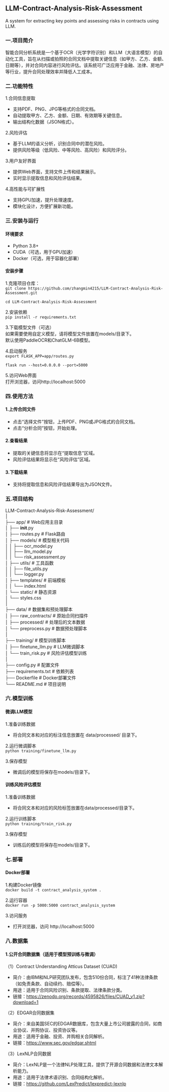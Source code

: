 ## LLM-Contract-Analysis-Risk-Assessment
A system for extracting key points and assessing risks in contracts using LLM.

### 一.项目简介  
智能合同分析系统是一个基于OCR（光学字符识别）和LLM（大语言模型）的自动化工具，旨在从扫描或拍照的合同文档中提取关键信息（如甲方、乙方、金额、日期等），并对合同内容进行风险评估。该系统可广泛应用于金融、法律、房地产等行业，提升合同处理效率并降低人工成本。  
### 二.功能特性  
1.合同信息提取
* 支持PDF、PNG、JPG等格式的合同文档。  
* 自动提取甲方、乙方、金额、日期、有效期等关键信息。  
* 输出结构化数据（JSON格式）。  

2.风险评估  
* 基于LLM的语义分析，识别合同中的潜在风险。  
* 提供风险等级（低风险、中等风险、高风险）和风险评分。

3.用户友好界面  
* 提供Web界面，支持文件上传和结果展示。  
* 实时显示提取信息和风险评估结果。

4.高性能与可扩展性  
* 支持GPU加速，提升处理速度。
* 模块化设计，方便扩展新功能。

### 三.安装与运行
#### 环境要求
* Python 3.8+  
* CUDA（可选，用于GPU加速）  
* Docker（可选，用于容器化部署）  
#### 安装步骤  
1.克隆项目仓库：  
```git clone https://github.com/zhangmin4215/LLM-Contract-Analysis-Risk-Assessment.git```  

```cd LLM-Contract-Analysis-Risk-Assessment```  

2.安装依赖  
```pip install -r requirements.txt```  

3.下载模型文件（可选）  
如果需要使用自定义模型，请将模型文件放置在models/目录下。  
默认使用PaddleOCR和ChatGLM-6B模型。  

4.启动服务  
```export FLASK_APP=app/routes.py```  

```flask run --host=0.0.0.0 --port=5000```  

5.访问Web界面  
打开浏览器，访问http://localhost:5000

### 四.使用方法  
#### 1.上传合同文件  
* 点击“选择文件”按钮，上传PDF、PNG或JPG格式的合同文档。
* 点击“分析合同”按钮，开始处理。

#### 2.查看结果
* 提取的关键信息将显示在“提取信息”区域。
* 风险评估结果将显示在“风险评估”区域。

#### 3.下载结果
* 支持将提取信息和风险评估结果导出为JSON文件。

### 五.项目结构

LLM-Contract-Analysis-Risk-Assessment/  
│  
├── app/                  # Web应用主目录  
│   ├── __init__.py  
│   ├── routes.py         # Flask路由  
│   ├── models/           # 模型相关代码  
│   │   ├── ocr_model.py  
│   │   ├── llm_model.py  
│   │   └── risk_assessment.py  
│   ├── utils/            # 工具函数  
│   │   ├── file_utils.py  
│   │   └── logger.py  
│   ├── templates/        # 前端模板  
│   │   └── index.html  
│   └── static/           # 静态资源  
│       └── styles.css  
│  
├── data/                 # 数据集和预处理脚本  
│   ├── raw_contracts/    # 原始合同扫描件  
│   ├── processed/        # 处理后的文本数据  
│   └── preprocess.py     # 数据预处理脚本  
│  
├── training/             # 模型训练脚本  
│   ├── finetune_llm.py   # LLM微调脚本  
│   └── train_risk.py     # 风险评估模型训练  
│  
├── config.py             # 配置文件  
├── requirements.txt      # 依赖列表  
├── Dockerfile            # Docker部署文件  
└── README.md             # 项目说明  

### 六.模型训练
#### 微调LLM模型
1.准备训练数据  
* 将合同文本和对应的标注信息放置在 data/processed/ 目录下。

2.运行微调脚本  
```python training/finetune_llm.py```

3.保存模型  
* 微调后的模型将保存在models/目录下。

#### 训练风险评估模型
1.准备训练数据  
* 将合同文本和对应的风险标签放置在data/processed/目录下。

2.运行训练脚本  
```python training/train_risk.py```

3.保存模型
* 训练后的模型将保存在models/目录下。

### 七.部署
#### Docker部署
1.构建Docker镜像  
```docker build -t contract_analysis_system .```

2.运行容器  
```docker run -p 5000:5000 contract_analysis_system```

3.访问服务
* 打开浏览器，访问 http://localhost:5000

### 八.数据集
#### 1.公开合同数据集（适用于模型预训练与微调）
（1）Contract Understanding Atticus Dataset (CUAD)  
* 简介：由IBM和NLP研究团队发布，包含510份合同，标注了41种法律条款（如免责条款、自动续约、赔偿等）。
* 用途：适用于合同风险识别、条款提取、法律条款分类。
* 链接：https://zenodo.org/records/4595826/files/CUAD_v1.zip?download=1

（2）EDGAR合同数据集  
* 简介：来自美国SEC的EDGAR数据库，包含大量上市公司披露的合同，如商业协议、并购协议、投资协议等。
* 用途：适用于金融、投资、并购相关合同解析。
* 链接：https://www.sec.gov/edgar.shtml

（3）LexNLP合同数据
* 简介：LexNLP是一个法律NLP处理工具，提供了开源合同数据和法律文本解析能力。
* 用途：适用于法律术语识别、合同结构化解析。
* 链接：https://github.com/LexPredict/lexpredict-lexnlp
